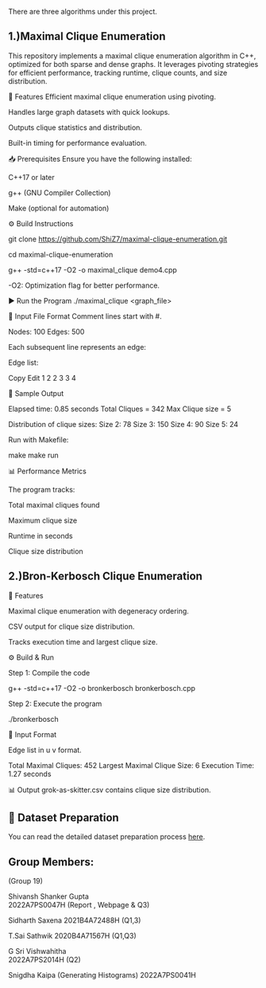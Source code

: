 There are three algorithms under this project.

##    1.)Maximal Clique Enumeration

This repository implements a maximal clique enumeration algorithm in C++, optimized for both sparse and dense graphs. It leverages pivoting strategies for efficient performance, tracking runtime, clique counts, and size distribution.

🚀 Features
Efficient maximal clique enumeration using pivoting.

Handles large graph datasets with quick lookups.

Outputs clique statistics and distribution.

Built-in timing for performance evaluation.

📥 Prerequisites
Ensure you have the following installed:

C++17 or later

g++ (GNU Compiler Collection)

Make (optional for automation)

⚙️ Build Instructions

git clone https://github.com/ShiZ7/maximal-clique-enumeration.git

cd maximal-clique-enumeration

g++ -std=c++17 -O2 -o maximal_clique demo4.cpp


-O2: Optimization flag for better performance.

▶️ Run the Program
./maximal_clique <graph_file>


📄 Input File Format
Comment lines start with #.


 Nodes: 100 Edges: 500
 
Each subsequent line represents an edge:

Edge list:

Copy
Edit
1 2
2 3
3 4

🏃 Sample Output

Elapsed time: 0.85 seconds
Total Cliques = 342
Max Clique size = 5

Distribution of clique sizes:
Size 2: 78
Size 3: 150
Size 4: 90
Size 5: 24


Run with Makefile:

make
make run

📊 Performance Metrics

The program tracks:

Total maximal cliques found

Maximum clique size

Runtime in seconds

Clique size distribution



## 2.)Bron-Kerbosch Clique Enumeration


🚀 Features

Maximal clique enumeration with degeneracy ordering.

CSV output for clique size distribution.

Tracks execution time and largest clique size.

⚙️ Build & Run 

Step 1: Compile the code

g++ -std=c++17 -O2 -o bronkerbosch bronkerbosch.cpp

Step 2: Execute the program

./bronkerbosch

📄 Input Format

Edge list in u v format.

Total Maximal Cliques: 452
Largest Maximal Clique Size: 6
Execution Time: 1.27 seconds

📊 Output
grok-as-skitter.csv contains clique size distribution.

## 📄 Dataset Preparation
You can read the detailed dataset preparation process [here](dataset_preparation.txt).

## Group Members:
(Group 19)

Shivansh Shanker Gupta	
2022A7PS0047H (Report , Webpage & Q3)

Sidharth Saxena	
2021B4A72488H (Q1,3)

T.Sai Sathwik
2020B4A71567H (Q1,Q3)

G Sri Vishwahitha	
2022A7PS2014H (Q2)
	
Snigdha Kaipa	(Generating Histograms)
2022A7PS0041H
